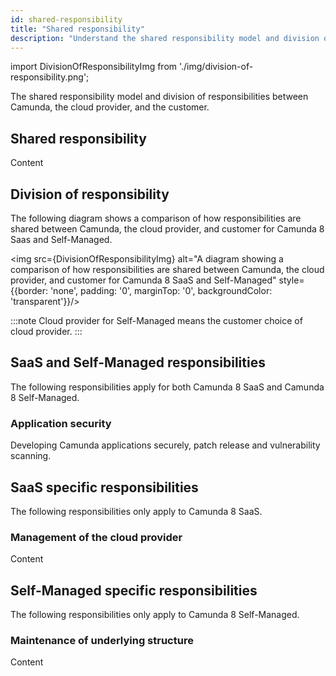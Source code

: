 ```yaml
---
id: shared-responsibility
title: "Shared responsibility"
description: "Understand the shared responsibility model and division of responsibilities between Camunda, the cloud provider, and the customer."
---
```


import DivisionOfResponsibilityImg from './img/division-of-responsibility.png';

The shared responsibility model and division of responsibilities between Camunda, the cloud provider, and the customer.

## Shared responsibility

Content

## Division of responsibility

The following diagram shows a comparison of how responsibilities are shared between Camunda, the cloud provider, and customer for Camunda 8 Saas and Self-Managed.

<img src={DivisionOfResponsibilityImg} alt="A diagram showing a comparison of how responsibilities are shared between Camunda, the cloud provider, and customer for Camunda 8 SaaS and Self-Managed" style={{border: 'none', padding: '0', marginTop: '0', backgroundColor: 'transparent'}}/>

:::note
Cloud provider for Self-Managed means the customer choice of cloud provider.
:::

## SaaS and Self-Managed responsibilities

The following responsibilities apply for both Camunda 8 SaaS and Camunda 8 Self-Managed.

### Application security

Developing Camunda applications securely, patch release and vulnerability scanning.

## SaaS specific responsibilities

The following responsibilities only apply to Camunda 8 SaaS.

### Management of the cloud provider

Content

## Self-Managed specific responsibilities

The following responsibilities only apply to Camunda 8 Self-Managed.

### Maintenance of underlying structure

Content
